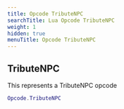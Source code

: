 ```yaml
---
title: Opcode TributeNPC
searchTitle: Lua Opcode TributeNPC
weight: 1
hidden: true
menuTitle: Opcode TributeNPC
---
```

## TributeNPC

This represents a TributeNPC opcode
```lua
Opcode.TributeNPC
```